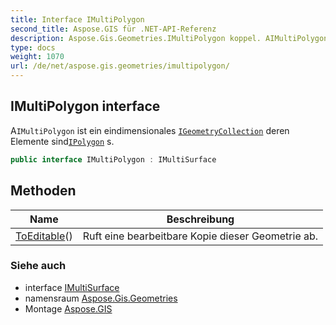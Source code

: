 ```yaml
---
title: Interface IMultiPolygon
second_title: Aspose.GIS für .NET-API-Referenz
description: Aspose.Gis.Geometries.IMultiPolygon koppel. AIMultiPolygon ist ein eindimensionales IGeometryCollection deren Elemente sindIPolygon s.
type: docs
weight: 1070
url: /de/net/aspose.gis.geometries/imultipolygon/
---
```

## IMultiPolygon interface

A`IMultiPolygon` ist ein eindimensionales [`IGeometryCollection`](../igeometrycollection/) deren Elemente sind[`IPolygon`](../ipolygon/) s.

```csharp
public interface IMultiPolygon : IMultiSurface
```

## Methoden

| Name | Beschreibung |
| --- | --- |
| [ToEditable](../../aspose.gis.geometries/imultipolygon/toeditable/)() | Ruft eine bearbeitbare Kopie dieser Geometrie ab. |

### Siehe auch

* interface [IMultiSurface](../imultisurface/)
* namensraum [Aspose.Gis.Geometries](../../aspose.gis.geometries/)
* Montage [Aspose.GIS](../../)


